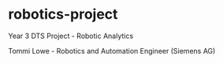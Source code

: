# robotics-project
Year 3 DTS Project - Robotic Analytics 

Tommi Lowe - Robotics and Automation Engineer (Siemens AG)